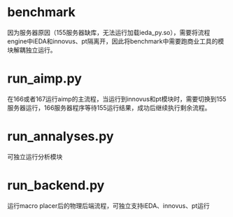 # benchmark
因为服务器原因（155服务器缺库，无法运行加载ieda_py.so），需要将流程engine中iEDA和innovus、pt隔离开，因此将benchmark中需要跑商业工具的模块解耦独立运行。

# run_aimp.py
在166或者167运行aimp的主流程，当运行到innovus和pt模块时，需要切换到155服务器运行，166服务器程序等待155运行结果，成功后继续执行剩余流程。

# run_annalyses.py
可独立运行分析模块

# run_backend.py
运行macro placer后的物理后端流程，可独立支持iEDA、innovus、pt运行



